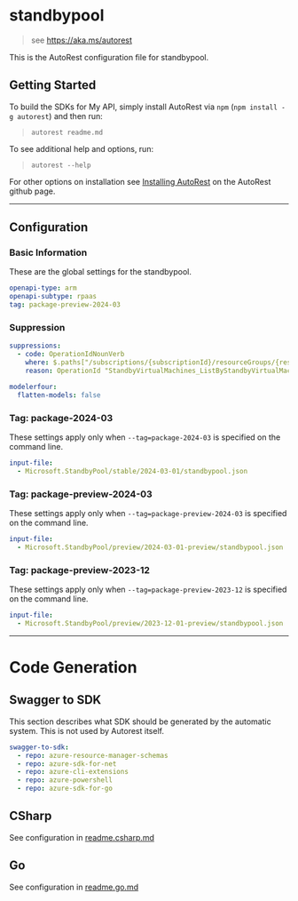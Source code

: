 # standbypool

> see https://aka.ms/autorest

This is the AutoRest configuration file for standbypool.

## Getting Started

To build the SDKs for My API, simply install AutoRest via `npm` (`npm install -g autorest`) and then run:

> `autorest readme.md`

To see additional help and options, run:

> `autorest --help`

For other options on installation see [Installing AutoRest](https://aka.ms/autorest/install) on the AutoRest github page.

---

## Configuration

### Basic Information

These are the global settings for the standbypool.

``` yaml
openapi-type: arm
openapi-subtype: rpaas
tag: package-preview-2024-03
```

### Suppression
``` yaml
suppressions:
  - code: OperationIdNounVerb
    where: $.paths["/subscriptions/{subscriptionId}/resourceGroups/{resourceGroupName}/providers/Microsoft.StandbyPool/standbyVirtualMachinePools/{standbyVirtualMachinePoolName}/standbyVirtualMachines"].get.operationId
    reason: OperationId "StandbyVirtualMachines_ListByStandbyVirtualMachinePoolResource" does seem to be a Noun_Verb
```

``` yaml
modelerfour:
  flatten-models: false
```
### Tag: package-2024-03

These settings apply only when `--tag=package-2024-03` is specified on the command line.

```yaml $(tag) == 'package-2024-03'
input-file:
  - Microsoft.StandbyPool/stable/2024-03-01/standbypool.json
```

### Tag: package-preview-2024-03

These settings apply only when `--tag=package-preview-2024-03` is specified on the command line.

```yaml $(tag) == 'package-preview-2024-03'
input-file:
  - Microsoft.StandbyPool/preview/2024-03-01-preview/standbypool.json
```

### Tag: package-preview-2023-12

These settings apply only when `--tag=package-preview-2023-12` is specified on the command line.

```yaml $(tag) == 'package-preview-2023-12'
input-file:
  - Microsoft.StandbyPool/preview/2023-12-01-preview/standbypool.json
```

---

# Code Generation

## Swagger to SDK

This section describes what SDK should be generated by the automatic system.
This is not used by Autorest itself.

``` yaml $(swagger-to-sdk)
swagger-to-sdk:
  - repo: azure-resource-manager-schemas
  - repo: azure-sdk-for-net
  - repo: azure-cli-extensions
  - repo: azure-powershell
  - repo: azure-sdk-for-go
```

## CSharp

See configuration in [readme.csharp.md](./readme.csharp.md)

## Go

See configuration in [readme.go.md](./readme.go.md)
